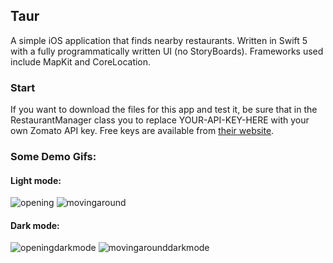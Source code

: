 ## Taur

A simple iOS application that finds nearby restaurants. Written in Swift 5 with a fully programmatically written UI (no StoryBoards). Frameworks used include MapKit and CoreLocation.

### Start

If you want to download the files for this app and test it, be sure that in the RestaurantManager class you to replace YOUR-API-KEY-HERE with your own Zomato API key. Free keys are available from [their website](https://developers.zomato.com/api). 


### Some Demo Gifs:

#### Light mode:
![opening](https://user-images.githubusercontent.com/51876078/86988984-66ca8f80-c1d4-11ea-9bd1-d9feef531ee9.gif)
![movingaround](https://user-images.githubusercontent.com/51876078/86989037-81046d80-c1d4-11ea-9561-bf4bacf6d07c.gif)

#### Dark mode:
![openingdarkmode](https://user-images.githubusercontent.com/51876078/86989868-4a2f5700-c1d6-11ea-9712-40d473536b1b.gif)
![movingarounddarkmode](https://user-images.githubusercontent.com/51876078/86989871-4c91b100-c1d6-11ea-823a-33f8805c4e70.gif)
